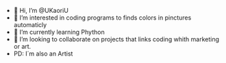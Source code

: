- 👋 Hi, I’m @UKaoriU
- 👀 I’m interested in coding programs to finds colors in pinctures automaticly
- 🌱 I’m currently learning Phython
- 💞️ I’m looking to collaborate on projects that links coding whith marketing or art.
- PD: I´m also an Artist

<!---
UKaoriU/UKaoriU is a ✨ special ✨ repository because its `README.md` (this file) appears on your GitHub profile.
You can click the Preview link to take a look at your changes.
--->
